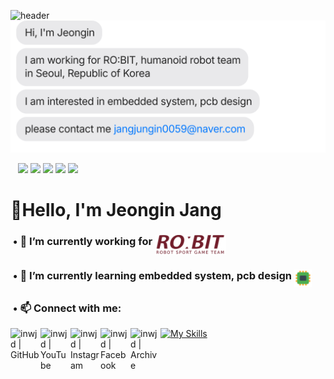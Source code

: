 ![header](https://capsule-render.vercel.app/api?type=slice&color=auto&height=100&section=header&text=Jeongin%20Jang's%20Github&fontSize=40&fontColor=3f3f3f)
[![](https://github.com/inwjd/inwjd/blob/main/chat.svg)](mailto:jangjungin0059@naver.com)

&nbsp;&nbsp;&nbsp;<img src="https://img.shields.io/badge/C-A8B9CC?style=flat&logo=c&logoColor=white"/> <img src="https://img.shields.io/badge/C++-00599C?style=flat&logo=cplusplus&logoColor=white"/> <img src="https://img.shields.io/badge/Ros-22314E?style=flat&logo=ros&logoColor=white"/> <img src="https://img.shields.io/badge/Altium-A5915F?&style=flat&logo=Altium Designer&logoColor=white"/> <img src="https://img.shields.io/badge/CubeIDE-01B4E4?&style=flat&logo=stmicroelectronics&logoColor=white"/>

# 👋Hello, I'm Jeongin Jang
<div>

### &nbsp;• 🔭 I’m currently working for&nbsp;<a href="https://github.com/ROBIT-KOR-teamHumanoid"><img src="https://github.com/inwjd/inwjd/blob/0dfcf056df517acc3ef7f4bdeffd615c767388d8/images/robit_logo_kw.png" height = "32" align = "top"/></a></p> 

### &nbsp;• 🌱 I’m currently learning embedded system, pcb design&nbsp;<a href="https://github.com/inwjd?tab=repositories"><img src="https://github.com/inwjd/inwjd/blob/78d19e5fdf8449b850c404b5d76ebe772a3d9711/images/icons8-electronics-23.png" height = "28" align = "top"/></a></p>

### &nbsp;• 📫 **Connect** with me:

[<img align="left" alt="inwjd | GitHub" width="48px" src="https://img.icons8.com/material-outlined/48/github.png" />][GitHub]
[<img align="left" alt="inwjd | YouTube" width="48px" src="https://img.icons8.com/material-rounded/48/youtube-play.png" />][YouTube]
[<img align="left" alt="inwjd | Instagram" width="48px" src="https://img.icons8.com/material-outlined/48/instagram-new--v1.png" />][instagram]
[<img align="left" alt="inwjd | Facebook" width="48px" src="https://img.icons8.com/material-rounded/48/facebook.png" />][Facebook]
[<img align="left" alt="inwjd | Archive" width="48px" src="https://img.icons8.com/fluency-systems-regular/48/add-contact-to-company.png" />][Archive]

[GitHub]: https://github.com/inwjd
[YouTube]: https://www.youtube.com/@ROBIT_KOREA
[instagram]: https://www.instagram.com/robit_korea_official
[Facebook]: https://facebook.com/kwrobit
[Archive]: https://sites.google.com/view/robitarchieve/main   


[![My Skills](https://skillicons.dev/icons?i=ai,ps,pr,notion&perline=10&theme=light)](https://skillicons.dev)
